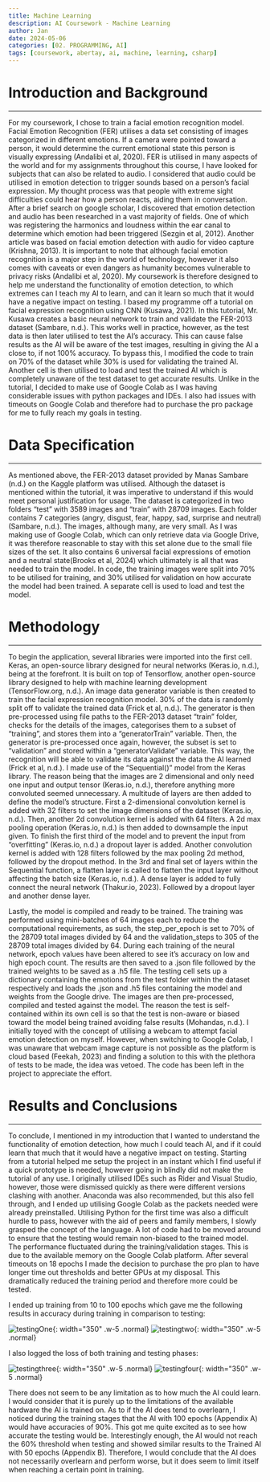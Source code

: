 ```yaml
---
title: Machine Learning
description: AI Coursework - Machine Learning
author: Jan
date: 2024-05-06
categories: [02. PROGRAMMING, AI]
tags: [coursework, abertay, ai, machine, learning, csharp]
---
```


# Introduction and Background
---
For my coursework, I chose to train a facial emotion recognition model. Facial Emotion Recognition (FER) utilises a data set consisting of images categorized in different emotions. If a camera were pointed toward a person, it would determine the current emotional state this person is visually expressing (Andalibi et al, 2020).
FER is utilised in many aspects of the world and for my assignments throughout this course, I have looked for subjects that can also be related to audio. I considered that audio could be utilised in emotion detection to trigger sounds based on a person’s facial expression. My thought process was that people with extreme sight difficulties could hear how a person reacts, aiding them in conversation. After a brief search on google scholar, I discovered that emotion detection and audio has been researched in a vast majority of fields. One of which was registering the harmonics and loudness within the ear canal to determine which emotion had been triggered (Sezgin et al, 2012). Another article was based on facial emotion detection with audio for video capture (Krishna, 2013). It is important to note that although facial emotion recognition is a major step in the world of technology, however it also comes with caveats or even dangers as humanity becomes vulnerable to privacy risks (Andalibi et al, 2020).
My coursework is therefore designed to help me understand the functionality of emotion detection, to which extremes can I teach my AI to learn, and can it learn so much that it would have a negative impact on testing.
I based my programme off a tutorial on facial expression recognition using CNN (Kusawa, 2021). In this tutorial, Mr. Kusawa creates a basic neural network to train and validate the FER-2013 dataset (Sambare, n.d.). This works well in practice, however, as the test data is then later utilised to test the AI’s accuracy. This can cause false results as the AI will be aware of the test images, resulting in giving the AI a close to, if not 100% accuracy.
To bypass this, I modified the code to train on 70% of the dataset while 30% is used for validating the trained AI. Another cell is then utilised to load and test the trained AI which is completely unaware of the test dataset to get accurate results. Unlike in the tutorial, I decided to make use of Google Colab as I was having considerable issues with python packages and IDEs. I also had issues with timeouts on Google Colab and therefore had to purchase the pro package for me to fully reach my goals in testing.<br>

# Data Specification
---
As mentioned above, the FER-2013 dataset provided by Manas Sambare (n.d.) on the Kaggle platform was utilised. Although the dataset is mentioned within the tutorial, it was imperative to understand if this would meet personal justification for usage. The dataset is categorized in two folders “test” with 3589 images and “train” with 28709 images. Each folder contains 7 categories (angry, disgust, fear, happy, sad, surprise and neutral)(Sambare, n.d.). The images, although many, are very small. As I was making use of Google Colab, which can only retrieve data via Google Drive, it was therefore reasonable to stay with this set alone due to the small file sizes of the set. It also contains 6 universal facial expressions of emotion and a neutral state(Brooks et al, 2024) which ultimately is all that was needed to train the model.
In code, the training images were split into 70% to be utilised for training, and 30% utilised for validation on how accurate the model had been trained. A separate cell is used to load and test the model.<br>

# Methodology
---
To begin the application, several libraries were imported into the first cell. Keras, an open-source library designed for neural networks (Keras.io, n.d.), being at the forefront. It is built on top of Tensorflow, another open-source library designed to help with machine learning development (TensorFlow.org, n.d.).
An image data generator variable is then created to train the facial expression recognition model. 30% of the data is randomly split off to validate the trained data (Frick et al, n.d.).
The generator is then pre-processed using file paths to the FER-2013 dataset “train” folder, checks for the details of the images, categorises them to a subset of “training”, and stores them into a “generatorTrain” variable. Then, the generator is pre-processed once again, however, the subset is set to “validation” and stored within a “generatorValidate” variable. This way, the recognition will be able to validate its data against the data the AI learned (Frick et al, n.d.).
I made use of the “Sequential()” model from the Keras library. The reason being that the images are 2 dimensional and only need one input and output tensor (Keras.io, n.d.), therefore anything more convoluted seemed unnecessary. A multitude of layers are then added to define the model’s structure. First a 2-dimensional convolution kernel is added with 32 filters to set the image dimensions of the dataset (Keras.io, n.d.). Then, another 2d convolution kernel is added with 64 filters. A 2d max pooling operation (Keras.io, n.d.) is then added to downsample the input given. To finish the first third of the model and to prevent the input from “overfitting” (Keras.io, n.d.) a dropout layer is added. Another convolution kernel is added with 128 filters followed by the max pooling 2d method, followed by the dropout method. In the 3rd and final set of layers within the Sequential function, a flatten layer is called to flatten the input layer without affecting the batch size (Keras.io, n.d.). A dense layer is added to fully connect the neural network (Thakur.io, 2023). Followed by a dropout layer and another dense layer.

Lastly, the model is compiled and ready to be trained. The training was performed using mini-batches of 64 images each to reduce the computational requirements, as such, the step_per_epoch is set to 70% of the 28709 total images divided by 64 and the validation_steps to 305 of the 28709 total images divided by 64. During each training of the neural network, epoch values have been altered to see it’s accuracy on low and high epoch count.
The results are then saved to a .json file followed by the trained weights to be saved as a .h5 file.
The testing cell sets up a dictionary containing the emotions from the test folder within the dataset respectively and loads the .json and .h5 files containing the model and weights from the Google drive.
The images are then pre-processed, compiled and tested against the model. The reason the test is self-contained within its own cell is so that the test is non-aware or biased toward the model being trained avoiding false results (Mohandas, n.d.).
I initially toyed with the concept of utilising a webcam to attempt facial emotion detection on myself. However, when switching to Google Colab, I was unaware that webcam image capture is not possible as the platform is cloud based (Feekah, 2023) and finding a solution to this with the plethora of tests to be made, the idea was vetoed. The code has been left in the project to appreciate the effort.<br>

# Results and Conclusions
---
To conclude, I mentioned in my introduction that I wanted to understand the functionality of emotion detection, how much I could teach AI, and if it could learn that much that it would have a negative impact on testing.
Starting from a tutorial helped me setup the project in an instant which I find useful if a quick prototype is needed, however going in blindly did not make the tutorial of any use. I originally utilised IDEs such as Rider and Visual Studio, however, those were dismissed quickly as there were different versions clashing with another. Anaconda was also recommended, but this also fell through, and I ended up utilising Google Colab as the packets needed were already preinstalled.
Utilising Python for the first time was also a difficult hurdle to pass, however with the aid of peers and family members, I slowly grasped the concept of the language. A lot of code had to be moved around to ensure that the testing would remain non-biased to the trained model.
The performance fluctuated during the training/validation stages. This is due to the available memory on the Google Colab platform. After several timeouts on 18 epochs I made the decision to purchase the pro plan to have longer time out thresholds and better GPUs at my disposal. This dramatically reduced the training period and therefore more could be tested.

I ended up training from 10 to 100 epochs which gave me the following results in accuracy during training in comparison to testing:

![testingOne](/assets/img/AI/100epochs.png){: width="350" .w-5 .normal}
![testingtwo](/assets/img/AI/100epochs2.png){: width="350" .w-5 .normal}

I also logged the loss of both training and testing phases:

![testingthree](/assets/img/AI/loss100.png){: width="350" .w-5 .normal}
![testingfour](/assets/img/AI/loss1002.png){: width="350" .w-5 .normal}

There does not seem to be any limitation as to how much the AI could learn. I would consider that it is purely up to the limitations of the available hardware the AI is trained on.
As to if the AI does tend to overlearn, I noticed during the training stages that the AI with 100 epochs (Appendix A) would have accuracies of 90%. This got me quite excited as to see how accurate the testing would be. Interestingly enough, the AI would not reach the 60% threshold when testing and showed similar results to the Trained AI with 50 epochs (Appendix B). Therefore, I would conclude that the AI does not necessarily overlearn and perform worse, but it does seem to limit itself when reaching a certain point in training.

